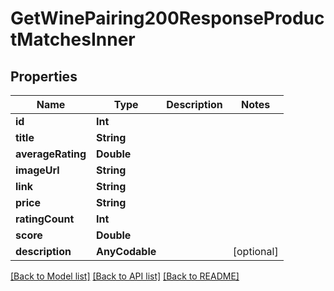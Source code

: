 # GetWinePairing200ResponseProductMatchesInner

## Properties
Name | Type | Description | Notes
------------ | ------------- | ------------- | -------------
**id** | **Int** |  | 
**title** | **String** |  | 
**averageRating** | **Double** |  | 
**imageUrl** | **String** |  | 
**link** | **String** |  | 
**price** | **String** |  | 
**ratingCount** | **Int** |  | 
**score** | **Double** |  | 
**description** | **AnyCodable** |  | [optional] 

[[Back to Model list]](../README.md#documentation-for-models) [[Back to API list]](../README.md#documentation-for-api-endpoints) [[Back to README]](../README.md)


